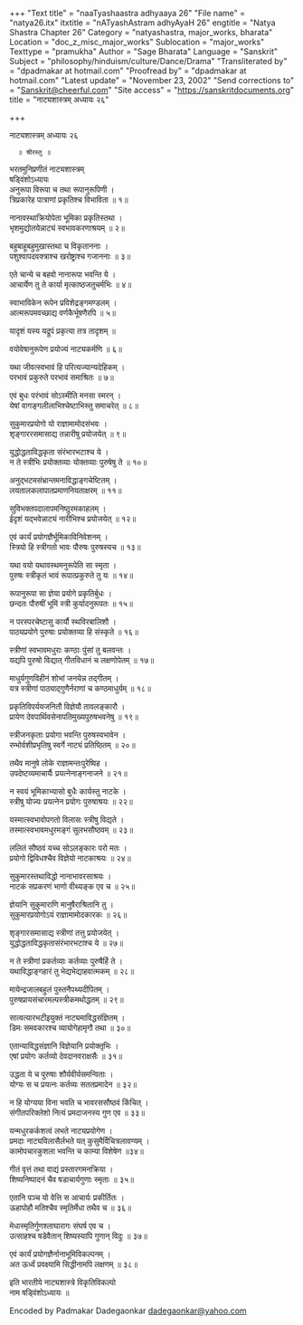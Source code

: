 +++
"Text title" = "naaTyashaastra adhyaaya 26"
"File name" = "natya26.itx"
itxtitle = "nATyashAstram adhyAyaH 26"
engtitle = "Natya Shastra Chapter 26"
Category = "natyashastra, major_works, bharata"
Location = "doc_z_misc_major_works"
Sublocation = "major_works"
Texttype = "pramukha"
Author = "Sage Bharata"
Language = "Sanskrit"
Subject = "philosophy/hinduism/culture/Dance/Drama"
"Transliterated by" = "dpadmakar at hotmail.com"
"Proofread by" = "dpadmakar at hotmail.com"
"Latest update" = "November 23, 2002"
"Send corrections to" = "Sanskrit@cheerful.com"
"Site access" = "https://sanskritdocuments.org"
title = "नाट्यशास्त्रम् अध्यायः २६"

+++
  
 नाट्यशास्त्रम् अध्यायः २६   
  
      ॥ श्रीरस्तु ॥  
  
भरतमुनिप्रणीतं नाट्यशास्त्रम्  
षड्विंशोऽध्यायः  
अनुरूपा विरूपा च तथा रूपानुरूपिणी ।  
त्रिप्रकारेह पात्राणां प्रकृतिश्च विभाविता ॥ १॥  
  
नानावस्थाक्रियोपेता भूमिका प्रकृतिस्तथा ।  
भृशमुद्योतयेन्नाट्यं स्वभावकरणाश्रयम् ॥ २॥  
  
बहुबाहूबहुमुखास्तथा च विकृताननाः ।  
पशुश्वापदवक्त्राश्च खरोष्ट्राश्च गजाननाः ॥ ३॥  
  
एते चान्ये च बहवो नानारूपा भवन्ति ये ।  
आचार्येण तु ते कार्या मृत्काष्ठजतुचर्मभिः ॥ ४॥  
  
स्वाभाविकेन रूपेन प्रविशेद्रङ्गमण्डलम् ।  
आत्मरूपमवच्छाद्य वर्णकैर्भूषणैरपि ॥ ५॥  
  
यादृशं यस्य यद्रूपं प्रकृत्या तत्र तादृशम् ॥  
  
वयोवेषानुरूपेण प्रयोज्यं नाट्यकर्मणि ॥ ६॥  
  
यथा जीवत्स्वभावं हि परित्यज्यान्यदेहिकम् ।  
परभावं प्रकुरुते परभावं समाश्रितः ॥ ७॥  
  
एवं बुधः परंभावं सोऽस्मीति मनसा स्मरन् ।  
येषां वागङ्गलीलाभिश्चेष्टाभिस्तु समाचरेत् ॥ ८॥  
  
सुकुमारप्रयोगो यो राज्ञामामोदसंभवः ।  
शृङ्गाररसमासाद्य तन्नारीषु प्रयोजयेत् ॥ ९॥  
  
युद्धोद्धताविद्धकृता संरंभारभटाश्च ये ।  
न ते स्त्रीभिः प्रयोक्तव्याः योक्तव्याः पुरुषेषु ते ॥ १०॥  
  
अनुद्भटमसंभ्रान्तमनाविद्धाङ्गचेष्टितम् ।  
लयतालकलापातप्रमाणनियताक्षरम् ॥ ११॥  
  
सुविभक्तपदालापमनिष्ठुरमकाहलम् ।  
ईदृशं यद्भवेन्नाट्यं नारीभिश्च प्रयोजयेत् ॥ १२॥  
  
एवं कार्यं प्रयोगज्ञैर्भूमिकाविनिवेशनम् ।  
स्त्रियो हि स्त्रीगतो भावः पौरुषः पुरुषस्यच ॥ १३॥  
  
यथा वयो यथावस्थमनुरूपेति सा स्मृता ।  
पुरुषः स्त्रीकृतं भावं रूपात्प्रकुरुते तु यः ॥ १४॥  
  
रूपानुरूपा सा ज्ञेया प्रयोगे प्रकृतिर्बुधः ।  
छन्दतः पौरुषीं भूमिं स्त्री कुर्यादनुरूपतः ॥ १५॥  
  
न परस्परचेष्टासु कार्यौ स्थविरबालिशौ ।  
पाठ्यप्रयोगे पुरुषाः प्रयोक्तव्या हि संस्कृते ॥ १६॥  
  
स्त्रीणां स्वभावमधुराः कण्ठाः पुंसां तु बलवन्तः ।  
यद्यपि पुरुषो विद्यात् गीतविधानं च लक्षणोपेतम् ॥ १७॥  
  
माधुर्यगुणविहीनं शोभां जनयेन्न तद्गीतम् ।  
यत्र स्त्रीणां पाठ्याद्गुणैर्नराणां च कण्ठमाधुर्यम् ॥ १८॥  
  
प्रकृतिविपर्ययजनितौ विज्ञेयौ तावलङ्कारौ ।  
प्रायेण देवपार्थिवसेनापतिमुख्यपुरुषभवनेषु ॥ १९॥  
  
स्त्रीजनकृताः प्रयोगा भवन्ति पुरुषस्वभावेन ।  
रम्भोर्वशीप्रभृतिषु स्वर्गे नाट्यं प्रतिष्ठितम् ॥ २०॥  
  
तथैव मानुषे लोके राज्ञामन्तःपुरेष्विह ।  
उपदेष्टव्यमाचार्यैः प्रयत्नेनाङ्गनाजने ॥ २१॥  
  
न स्वयं भूमिकाभ्यासो बुधैः कार्यस्तु नाटके ।  
स्त्रीषु योज्यः प्रयत्नेन प्रयोगः पुरुषाश्रयः ॥ २२॥  
  
यस्मात्स्वभावोपगतो विलासः स्त्रीषु विद्यते ।  
तस्मात्स्वभावमधुरमङ्गं सुलभसौष्ठवम् ॥ २३॥  
  
ललितं सौष्ठवं यच्च सोऽलङ्कारः परो मतः ।  
प्रयोगो द्विविधश्चैव विज्ञेयो नाटकाश्रयः ॥ २४॥  
  
सुकुमारस्तथाविद्धो नानाभावरसाश्रयः ।  
नाटकं सप्रकरणं भाणो वीथ्यङ्क एव च ॥ २५॥  
  
ज्ञेयानि सुकुमाराणि मानुषैराश्रितानि तु ।  
सुकुमारप्रयोगोऽयं राज्ञामामोदकारकः ॥ २६॥  
  
शृङ्गारसमासाद्य स्त्रीणां तत्तु प्रयोजयेत् ।  
युद्धोद्धताविद्धकृतासंरंभारभटाश्च ये ॥ २७॥  
  
न ते स्त्रीणां प्रकर्तव्याः कर्तव्याः पुरुषैर्हि ते ।  
यथाविद्धाङ्गहारं तु भेद्यभेद्याहवात्मकम् ॥ २८॥  
  
मायेन्द्रजालबहुलं पुस्तनैपथ्यदीपितम् ।  
पुरुषप्रायसंचारमल्पस्त्रीकमथोद्धतम् ॥ २९॥  
  
सात्वत्यारभटीइयुक्तं नाट्यमाविद्धसंज्ञितम् ।  
डिमः समवकारश्च व्यायोगेहामृगौ तथा ॥ ३०॥  
  
एतान्याविद्धसंज्ञानि विज्ञेयानि प्रयोक्तृभिः ।  
एषां प्रयोगः कर्तव्यो देवदानवराक्षसैः ॥ ३१॥  
  
उद्धता ये च पुरुषाः शौर्यवीर्यसमन्विताः ।  
योग्यः स च प्रयत्नः कर्तव्यः सततप्रमादेन ॥ ३२॥  
  
न हि योग्यया विना भवति च भावरससौष्ठवं किंचित् ।  
संगीतपरिक्लेशो नित्यं प्रमदाजनस्य गुण एव ॥ ३३॥  
  
यन्मधुरकर्कशत्वं लभते नाट्यप्रयोगेण ।  
प्रमदाः नाट्यविलासैर्लभते यत् कुसुमैर्विचित्रलावण्यम् ।  
कामोपचारकुशला भवन्ति च काम्या विशेषेण ॥३४॥  
  
गीतं वृत्तं तथा वाद्यं प्रस्तारगमनक्रिया ।  
शिष्यनिष्पादनं चैव षडाचार्यगुणाः स्मृताः ॥ ३५॥  
  
एतानि पञ्च यो वेत्ति स आचार्यः प्रकीर्तितः ।  
ऊहापोहौ मतिश्चैव स्मृतिर्मेधा तथैव च ॥ ३६॥  
  
मेधास्मृतिर्गुणश्लाघारागः संघर्ष एव च ।  
उत्साहश्च षडेवैतान् शिष्यस्यापि गुणान् विदुः ॥ ३७॥  
  
एवं कार्यं प्रयोगज्ञैर्नानाभूमिविकल्पनम् ।  
अत ऊर्ध्वं प्रवक्ष्यामि सिद्धीनामपि लक्षणम् ॥ ३८॥  
  
इति भारतीये नाट्यशास्त्रे विकृतिविकल्पो  
नाम षड्विंशोऽध्यायः ॥  
  
  
Encoded by Padmakar Dadegaonkar dadegaonkar@yahoo.com  
  
